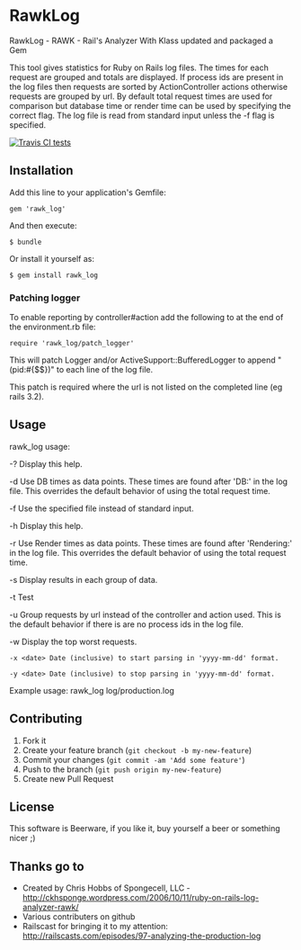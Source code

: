 # RawkLog

RawkLog - RAWK - Rail's Analyzer With Klass updated and packaged a Gem

This tool gives statistics for Ruby on Rails log files. The times for each request are grouped and totals are displayed. If process ids are present in the log files then requests are sorted by ActionController actions otherwise requests are grouped by url. By default total request times are used for comparison but database time or render time can be used by specifying the correct flag. The log file is read from standard input unless the -f flag is specified.

[![Travis CI tests](https://travis-ci.org/ianheggie/rawk_log.png)](https://travis-ci.org/ianheggie/rawk_log)

## Installation

Add this line to your application's Gemfile:

    gem 'rawk_log'

And then execute:

    $ bundle

Or install it yourself as:

    $ gem install rawk_log

### Patching logger

To enable reporting by controller#action add the following to at the end of the environment.rb file:

    require 'rawk_log/patch_logger'

This will patch Logger and/or ActiveSupport::BufferedLogger to append " (pid:#{$$})" to each line of the log file.

This patch is required where the url is not listed on the completed line (eg rails 3.2).

## Usage

rawk_log usage:

  -?  Display this help.

  -d  Use DB times as data points. These times are found after 'DB:' in the log file. This overrides the default behavior of using the total request time.

  -f <filename> Use the specified file instead of standard input.

  -h  Display this help.

  -r  Use Render times as data points. These times are found after 'Rendering:' in the log file. This overrides the default behavior of using the total request time.

  -s <count> Display <count> results in each group of data.

  -t  Test

  -u  Group requests by url instead of the controller and action used. This is the default behavior if there is are no process ids in the log file.

  -w <count> Display the top <count> worst requests.

	-x <date> Date (inclusive) to start parsing in 'yyyy-mm-dd' format.

	-y <date> Date (inclusive) to stop parsing in 'yyyy-mm-dd' format.

Example usage:
    rawk_log log/production.log

## Contributing

1. Fork it
2. Create your feature branch (`git checkout -b my-new-feature`)
3. Commit your changes (`git commit -am 'Add some feature'`)
4. Push to the branch (`git push origin my-new-feature`)
5. Create new Pull Request

## License

This software is Beerware, if you like it, buy yourself a beer
or something nicer ;)

## Thanks go to

* Created by Chris Hobbs of Spongecell, LLC - http://ckhsponge.wordpress.com/2006/10/11/ruby-on-rails-log-analyzer-rawk/
* Various contributers on github
* Railscast for bringing it to my attention: http://railscasts.com/episodes/97-analyzing-the-production-log

